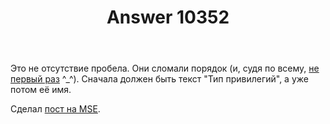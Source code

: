﻿---
title: "Answer 10352"
se.owner.user_id: 15479
se.owner.display_name: "Suvitruf - Andrei Apanasik"
se.owner.link: "https://ru.meta.stackoverflow.com/users/15479/suvitruf-andrei-apanasik"
se.answer_id: 10352
se.question_id: 10351
se.post_type: answer
se.is_accepted: True
---
<p>Это не отсутствие пробела. Они сломали порядок (и, судя по всему, <a href="https://meta.stackexchange.com/q/345346/260198">не первый раз</a> ^_^). Сначала должен быть текст "Тип привилегий", а уже потом её имя.</p>

<p>Сделал <a href="https://meta.stackexchange.com/q/346415/260198">пост на MSE</a>.</p>
